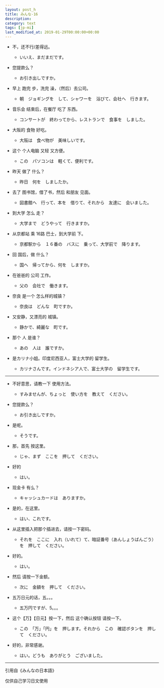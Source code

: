 ```yaml
---
layout: post_h
title: みんな-16
description:
category: text
tags: [jp-mi]
last_modified_at: 2019-01-29T00:00:00+00:00
---
```


- 不，还不行/差得远。

    - いいえ、まだまだです。


- 您提款么？

    - お引き出しですか。


- 早上 跑完 步，洗完 澡，（然后）去公司。

    - 朝　ジョギングを　して、シャワーを　浴びて、会社へ　行きます。


- 音乐会 结束后，在餐厅 吃了 东西。

    - コンサートが　終わってから、レストランで　食事を　しました。


- 大阪的 食物 好吃。

    - 大阪は　食べ物が　美味しいです。


- 这个 个人电脑 又轻 又方便。

    - この　パソコンは　軽くて、便利です。


- 昨天 做了 什么？

    - 昨日　何を　しましたか。

- 去了 图书馆，借了书，然后 和朋友 见面。

    - 図書館へ　行って、本を　借りて、それから　友達に　会いました。


- 到大学 怎么 走？

    - 大学まで　どうやって　行きますか。

- 从京都站 乘 16路 巴士，到大学前 下。

    - 京都駅から　１６番の　バスに　乗って、大学前で　降ります。


- 回 国后，做 什么？

    - 国へ　帰ってから、何を　しますか。

- 在爸爸的 公司 工作。

    - 父の　会社で　働きます。


- 奈良 是一个 怎么样的城镇？

    - 奈良は　どんな　町ですか。

- 又安静，又漂亮的 城镇。

    - 静かで、綺麗な　町です。


- 那个 人 是谁？

    - あの　人は　誰ですか。

- 是カリナ小姐。印度尼西亚人，富士大学的 留学生。

    - カリナさんです。インドネシア人で、富士大学の　留学生です。


<hr>

- 不好意思，请教一下 使用方法。

    - すみませんが、ちょっと　使い方を　教えて　ください。

- 您提款么？

    - お引き出しですか。

- 是呢。

    - そうです。

- 那，首先 按这里。

    - じゃ、まず　ここを　押して　ください。

- 好的

    - はい。

- 现金卡 有么？

    - キャッシュカードは　ありますか。

- 是的，在这里。

    - はい、これです。

- 从这里插入把那个插进去，请按一下密码。

    - それを　ここに　入れ（いれて）て、暗証番号（あんしょうばんごう）を　押して　ください。

- 好的。

    - はい。

- 然后 请按一下金额。

    - 次に　金額を　押して　ください。

- 五万日元的话，五。。。

    - 五万円ですが、5。。。

- 这个【万】【日元】按一下，然后 这个确认按钮 请按一下。

    - この　「万」「円」を　押します。それから　この　確認ボタンを　押して　ください。

- 好的，非常感谢。

    - はい。どうも　ありがとう　ございました。

<hr>

引用自《みんなの日本語》

仅供自己学习日文使用
